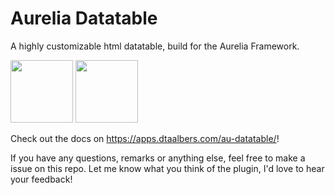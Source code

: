 # Aurelia Datatable
A highly customizable html datatable, build for the Aurelia Framework.

<p align="left">
<img src="https://apps.dtaalbers.com/au-datatable/src/assets/images/logo-dtaalbers.png" width="100" style="display: inline">
<img src="https://apps.dtaalbers.com/au-datatable/src/assets/images/logo-aurelia.png" width="100" style="display: inline">


</p>


Check out the docs on <a href="https://apps.dtaalbers.com/au-datatable/" target="_blank">https://apps.dtaalbers.com/au-datatable/</a>!

If you have any questions, remarks or anything else, feel free to make a issue on this repo. Let me know what you think of the plugin, I'd love to hear your feedback!
